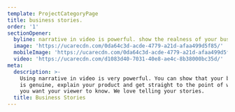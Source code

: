 ```yaml
---
template: ProjectCategoryPage
title: business stories.
order: '1'
sectionOpener:
  byline: narrative in video is powerful. show the realness of your business.
  image: 'https://ucarecdn.com/0da64c3d-acde-4779-a21d-afaa499d5f85/'
  mobileImage: 'https://ucarecdn.com/0da64c3d-acde-4779-a21d-afaa499d5f85/'
  video: 'https://ucarecdn.com/d1083d40-7031-40e8-ae4c-8b38000bc35d/'
meta:
  description: >-
    Using narrative in video is very powerful. You can show that your business
    is genuine, explain your product and get straight to the point of what it is
    you want your viewer to know. We love telling your stories.
  title: Business Stories
---
```


